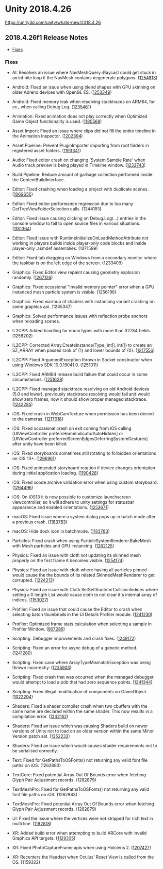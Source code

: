 # Unity 2018.4.26

https://unity3d.com/unity/whats-new/2018.4.26

## 2018.4.26f1 Release Notes

- [Fixes](#fixes)


### Fixes

*   AI: Resolves an issue where NavMeshQuery::Raycast could get stuck in an infinite loop if the NavMesh contains degenerate polygons. ([1254813](https://issuetracker.unity3d.com/issues/navmeshquery-raycast-contains-an-endless-loop-that-makes-the-editor-freeze-when-using-navmeshagent-dot-raycast))
    
*   Android: Fixed an issue when using blend shapes with GPU skinning on older Adreno devices with OpenGL ES. ([1253349](https://issuetracker.unity3d.com/issues/android-gles-setting-blend-shape-weight-on-one-object-adjusts-the-value-on-other-near-objects-on-some-devices))
    
*   Android: Fixed memory leak when resolving stacktraces on ARM64, for ex., when calling Debug.Log. ([1235461](https://issuetracker.unity3d.com/issues/memory-leak-in-android-build-when-full-stack-trace-logging-is-enabled))
    
*   Animation: Fixed animation does not play correctly when Optimized Game Object functionality is used. ([1185568](https://issuetracker.unity3d.com/issues/animation-does-not-play-correctly-when-optimized-game-object-functionality-is-used-and-a-child-gameobject-is-added-to-bone))
    
*   Asset Import: Fixed an issue where clips did not fill the entire timeline in the Animation Inspector. ([1202394](https://issuetracker.unity3d.com/issues/the-total-frames-of-the-animation-does-not-fill-the-timeline))
    
*   Asset Pipeline: Prevent PluginImporter importing from root folders in registered asset folders. ([1193341](https://issuetracker.unity3d.com/issues/package-folders-ending-in-dot-framework-are-incorrectly-handled-and-treated-as-native-plugins-instead-of-packages))
    
*   Audio: Fixed editor crash on changing 'System Sample Rate' when Audio track preview is being played in Timeline window. ([1232743](https://issuetracker.unity3d.com/issues/audio-editor-crashes-on-changing-system-sample-rate-when-audio-track-preview-is-being-played-in-timeline-window))
    
*   Build Pipeline: Reduce amount of garbage collection performed inside the ContentBuildInterface.
    
*   Editor: Fixed crashing when loading a project with duplicate scenes. ([1069650](https://issuetracker.unity3d.com/issues/unity-crashes-when-opening-a-project-with-two-identical-scenes-one-of-them-being-unloaded))
    
*   Editor: Fixed editor performance regression due to too many GetTreeViewFolderSelection calls. (1244193)
    
*   Editor: Fixed issue causing clicking on Debug.Log(...) entries in the console window to fail to open source files in various situations. ([1181364](https://issuetracker.unity3d.com/issues/double-clicking-error-in-the-console-does-not-open-script-in-code-editor-when-script-is-outside-the-project-folder))
    
*   Editor: Fixed issue with RuntimeInitializeOnLoadMethodAttribute not working in players builds inside player-only code blocks and inside player-only .asmdef assemblies. (1071599)
    
*   Editor: Fixed tab dragging on Windows from a secondary monitor where the taskbar is on the left edge of the screen. (1233409)
    
*   Graphics: Fixed Editor view repaint causing geometry explosion randomly. ([1267126](https://issuetracker.unity3d.com/issues/metal-editor-view-repaint-causes-geometry-explosion-randomly))
    
*   Graphics: Fixed occasional "Invalid memory pointer" error when a GPU instanced mesh particle system is visible. (1256196)
    
*   Graphics: Fixed warmup of shaders with instancing variant crashing on some graphics api. (1245347)
    
*   Graphics: Solved performance issues with reflection probe anchors when reloading scenes.
    
*   IL2CPP: Added handling for enum types with more than 32784 fields. (1258202)
    
*   IL2CPP: Corrected Array.CreateInstance(Type, int\[\], int\[\]) to create an SZ\_ARRAY when passed rank of {1} and lower bounds of {0}. ([1217556](https://issuetracker.unity3d.com/issues/il2cpp-type-of-arrays-with-explicitly-defined-zero-lower-bound-is-incorrect-in-il2cpp-and-differ-from-mono))
    
*   IL2CPP: Fixed ArgumentException thrown in Socket constructor when using Windows SDK 10.0.19041.0. ([1251011](https://issuetracker.unity3d.com/issues/system-dot-net-dot-socket-objects-throw-argumentexception-in-il2cpp-after-installing-windows-sdk-2004))
    
*   IL2CPP: Fixed ARM64 release build failure that could occur in some circumstances. ([1251628](https://issuetracker.unity3d.com/issues/android-il2cpp-arm64-release-build-fails))
    
*   IL2CPP: Fixed managed stacktrace resolving on old Android devices (5.0 and lower), previously stacktrace resolving would fail and would show zero frames, now it should show proper managed stacktrace. ([1242285](https://issuetracker.unity3d.com/issues/android-stack-traces-using-application-dot-logmessagereceived-callback-dont-appear-correctly-or-at-all-in-android-5-and-possibly-4))
    
*   iOS: Fixed crash in WebCamTexture when permission has been denied to the cameras. ([1217018](https://issuetracker.unity3d.com/issues/calling-webcamtexture-dot-play-causes-an-nsinternalinconsistencyexception-and-crashes-the-application-if-camera-access-is-denied))
    
*   iOS: Fixed occasional crash on exit coming from iOS calling \[UIViewController prefersHomeIndicatorAutoHidden\] or \[UIViewController preferredScreenEdgesDeferringSystemGestures\] after unity have been killed.
    
*   iOS: Fixed storyboards sometimes still rotating to forbidden orientations on iOS 13+. ([1266961](https://issuetracker.unity3d.com/issues/ios-storyboard-shows-in-landscape-orientation-for-a-second-even-though-auto-rotation-only-allows-portrait-orientations))
    
*   iOS: Fixed unintended storyboard rotation if device changes orientation during initial application loading. ([1190428](https://issuetracker.unity3d.com/issues/ios-storyboard-shows-in-a-landscape-mode-for-a-second-even-though-device-orientation-in-xcode-is-set-to-portrait))
    
*   iOS: Fixed xcode archive validation error when using custom storyboard. ([1264496](https://issuetracker.unity3d.com/issues/ios-using-custom-storyboard-as-a-launch-screen-with-multitasking-enabled-fails-the-archive-validation-for-app-store))
    
*   iOS: On iOS13 it is now possible to customize launchscreen viewcontroller, so it will adhere to unity settings for statusbar appearance and enabled orientations. ([1253671](https://issuetracker.unity3d.com/issues/ios-the-status-bar-flashes-during-the-splash-screen-display-when-a-built-project-is-launched-on-ios))
    
*   macOS: Fixed issue where a system dialog pops up in batch mode after a previous crash. ([1183783](https://issuetracker.unity3d.com/issues/macos-manual-input-requiring-pop-up-appears-in-batch-mode-if-unity-didnt-close-properly-on-the-last-launch))
    
*   macOS: Hide dock icon in batchmode. ([1183783](https://issuetracker.unity3d.com/issues/macos-manual-input-requiring-pop-up-appears-in-batch-mode-if-unity-didnt-close-properly-on-the-last-launch))
    
*   Particles: Fixed crash when using ParticleSystemRenderer.BakeMesh with Mesh particles and GPU instancing. ([1262125](https://issuetracker.unity3d.com/issues/crash-in-stackallocator-trydeallocate-when-calling-particlesystemrenderer-dot-bakemesh))
    
*   Physics: Fixed an issue with cloth not updating its skinned mesh properly on the first frame it becomes visible. ([1254174](https://issuetracker.unity3d.com/issues/cloth-has-graphical-artifacts-when-an-object-moves-out-of-the-camera))
    
*   Physics: Fixed an issue with cloth where having all particles pinned would cause the the bounds of its related SkinnedMeshRenderer to get corrupted. ([1224213](https://issuetracker.unity3d.com/issues/cloth-component-sets-renderer-bounds-to-nan-when-constraints-of-all-vertices-are-set-to-0))
    
*   Physics: Fixed an issue with Cloth.SetSelfAndInterCollisionIndices where setting a 0 length List would cause cloth to not clear it's internal array of indices. ([1153027](https://issuetracker.unity3d.com/issues/cannot-remove-cloth-self-collision-and-inter-collision-when-they-are-applied-onto-a-gameobject))
    
*   Profiler: Fixed an issue that could cause the Editor to crash when selecting batch thumbnails in the UI Details Profiler module. ([1241230](https://issuetracker.unity3d.com/issues/crash-on-ui-canvasmanager-renderprofiler-when-selecting-ui-images-in-the-profiler-loaded-from-a-specific-data-file))
    
*   Profiler: Optimized frame stats calculation when selecting a sample in Profiler Window. ([967289](https://issuetracker.unity3d.com/issues/performance-issue-in-profiler-ui-with-increasing-number-of-events))
    
*   Scripting: Debugger improvements and crash fixes. ([1249172](https://issuetracker.unity3d.com/issues/macos-crash-on-buffer-add-value-full-when-debugging-with-code-editor-attached))
    
*   Scripting: Fixed an error for async debug of a generic method. ([1241280](https://issuetracker.unity3d.com/issues/crash-when-performing-step-over))
    
*   Scripting: Fixed case where ArrayTypeMismatchException was being thrown incorrectly. ([1235903](https://issuetracker.unity3d.com/issues/mono-arraytypemismatchexception-is-thrown-when-using-array-of-generic-icollection))
    
*   Scripting: Fixed crash that was occurred when the managed debugger would attempt to load a pdb that had zero sequence points. ([1241344](https://issuetracker.unity3d.com/issues/macos-editor-crashes-on-mono-log-write-logfile-when-attaching-a-debugger-and-then-setting-a-breakpoint))
    
*   Scripting: Fixed illegal modification of components on GameObject. ([1022204](https://issuetracker.unity3d.com/issues/the-editor-crashes-when-exiting-the-play-mode-in-the-specific-project))
    
*   Shaders: Fixed a shader compiler crash when two cbuffers with the same name are declared within the same shader. This now results in a compilation error. ([1242162](https://issuetracker.unity3d.com/issues/an-internal-error-is-thrown-when-using-cbuffer-in-a-custom-shader))
    
*   Shaders: Fixed an issue which was causing Shaders build on newer versions of Unity not to load on an older version within the same Minor Version patch set. ([1252232](https://issuetracker.unity3d.com/issues/shader-in-asset-bundle-built-with-unity-newer-version-is-broken-on-older-versions))
    
*   Shaders: Fixed an issue which would causes shader requirements not to be serialised correctly.
    
*   Text: Fixed for GetPathsToOSFonts() not returning any valid font file paths on iOS. (1262883)
    
*   TextCore: Fixed potential Array Out Of Bounds error when fetching Glyph Pair Adjustment records. (1262879)
    
*   TextMeshPro: Fixed for GetPathsToOSFonts() not returning any valid font file paths on iOS. (1262883)
    
*   TextMeshPro: Fixed potential Array Out Of Bounds error when fetching Glyph Pair Adjustment records. (1262879)
    
*   UI: Fixed the issue where the vertices were not stripped for rich text in multi line. ([1182818](https://issuetracker.unity3d.com/issues/vertices-for-richtext-markups-do-not-get-stripped-if-the-text-does-not-fit-in-a-single-line))
    
*   XR: Added build error when attempting to build ARCore with invalid Graphics API targets. ([1129305](https://issuetracker.unity3d.com/issues/arcore-opengles2-editor-should-throw-error-if-trying-to-deploy-with-opengles2-since-it-is-not-supported-by-arcore))
    
*   XR: Fixed PhotoCaptureFrame apis when using Hololens 2. ([1207427](https://issuetracker.unity3d.com/issues/photocaptureframe-fails-to-provide-camera-matrices-on-hololens-2))
    
*   XR: Recenters the Headset when Oculus' Reset View is called from the OS. (1159322)